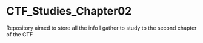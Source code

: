 # CTF_Studies_Chapter02
Repository aimed to store all the info I gather to study to the second chapter of the CTF
